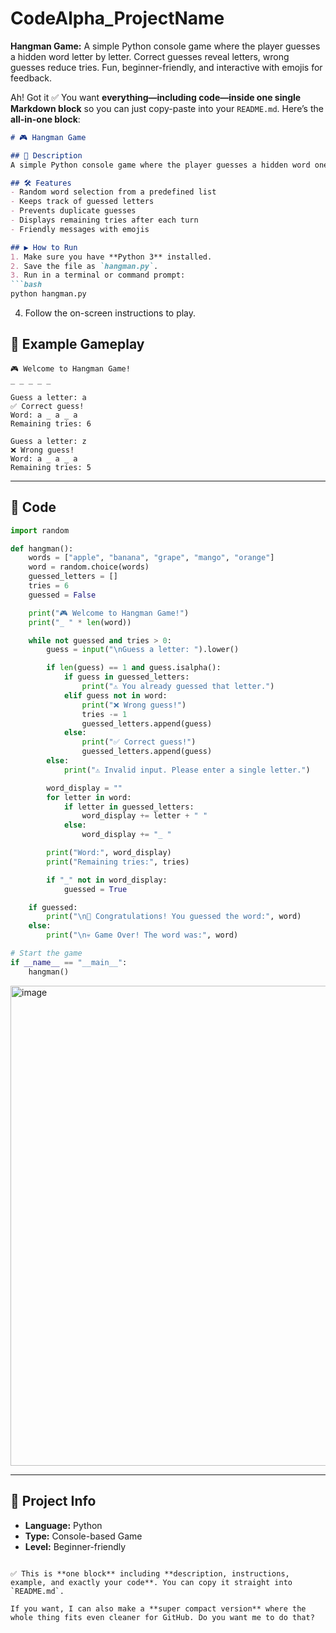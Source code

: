 # CodeAlpha_ProjectName
**Hangman Game:** A simple Python console game where the player guesses a hidden word letter by letter. Correct guesses reveal letters, wrong guesses reduce tries. Fun, beginner-friendly, and interactive with emojis for feedback.


Ah! Got it ✅ You want **everything—including code—inside one single Markdown block** so you can just copy-paste into your `README.md`. Here’s the **all-in-one block**:

````markdown
# 🎮 Hangman Game

## 📌 Description
A simple Python console game where the player guesses a hidden word one letter at a time. Correct guesses reveal letters, wrong guesses reduce tries. Fun, interactive, and beginner-friendly.

## 🛠️ Features
- Random word selection from a predefined list
- Keeps track of guessed letters
- Prevents duplicate guesses
- Displays remaining tries after each turn
- Friendly messages with emojis

## ▶️ How to Run
1. Make sure you have **Python 3** installed.
2. Save the file as `hangman.py`.
3. Run in a terminal or command prompt:
```bash
python hangman.py
````

4. Follow the on-screen instructions to play.

## 🎯 Example Gameplay

```
🎮 Welcome to Hangman Game!
_ _ _ _ _

Guess a letter: a
✅ Correct guess!
Word: a _ a _ a
Remaining tries: 6

Guess a letter: z
❌ Wrong guess!
Word: a _ a _ a
Remaining tries: 5
```

---

## 📝 Code

```python
import random

def hangman():
    words = ["apple", "banana", "grape", "mango", "orange"]
    word = random.choice(words)
    guessed_letters = []
    tries = 6
    guessed = False

    print("🎮 Welcome to Hangman Game!")
    print("_ " * len(word))

    while not guessed and tries > 0:
        guess = input("\nGuess a letter: ").lower()

        if len(guess) == 1 and guess.isalpha():
            if guess in guessed_letters:
                print("⚠️ You already guessed that letter.")
            elif guess not in word:
                print("❌ Wrong guess!")
                tries -= 1
                guessed_letters.append(guess)
            else:
                print("✅ Correct guess!")
                guessed_letters.append(guess)
        else:
            print("⚠️ Invalid input. Please enter a single letter.")

        word_display = ""
        for letter in word:
            if letter in guessed_letters:
                word_display += letter + " "
            else:
                word_display += "_ "

        print("Word:", word_display)
        print("Remaining tries:", tries)

        if "_" not in word_display:
            guessed = True

    if guessed:
        print("\n🎉 Congratulations! You guessed the word:", word)
    else:
        print("\n💀 Game Over! The word was:", word)

# Start the game
if __name__ == "__main__":
    hangman()
```
<img width="1366" height="768" alt="image" src="C:\Users\u\Desktop" />

---

## 📂 Project Info

* **Language:** Python
* **Type:** Console-based Game
* **Level:** Beginner-friendly

```

✅ This is **one block** including **description, instructions, example, and exactly your code**. You can copy it straight into `README.md`.  

If you want, I can also make a **super compact version** where the whole thing fits even cleaner for GitHub. Do you want me to do that?
```
